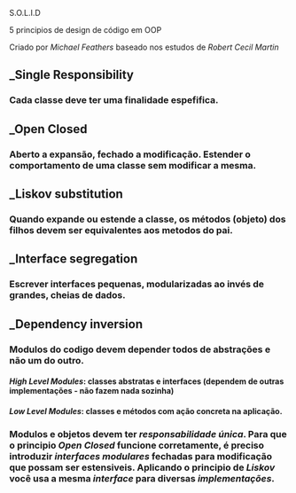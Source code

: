S.O.L.I.D

5 principios de design de código em OOP

Criado por _Michael Feathers_ baseado nos estudos de _Robert Cecil Martin_

## _Single Responsibility
### Cada classe deve ter uma finalidade espefifica.

## _Open Closed
### Aberto a expansão, fechado a modificação. Estender o comportamento de uma classe sem modificar a mesma.

## _Liskov substitution
### Quando expande ou estende a classe, os métodos (objeto) dos filhos devem ser equivalentes aos metodos do pai.

## _Interface segregation
### Escrever interfaces pequenas, modularizadas ao invés de grandes, cheias de dados.

## _Dependency inversion
### Modulos do codigo devem depender todos de abstrações e não um do outro.
#### _High Level Modules_: classes abstratas e interfaces (dependem de outras implementações - não fazem nada sozinha)
#### _Low Level Modules_: classes e métodos com ação concreta na aplicação.

### Modulos e objetos devem ter _responsabilidade única_. Para que o principio _Open Closed_ funcione corretamente, é preciso introduzir _interfaces modulares_ fechadas para modificação que possam ser estensiveis. Aplicando o principio de _Liskov_ você usa a mesma _interface_ para diversas _implementações_.
